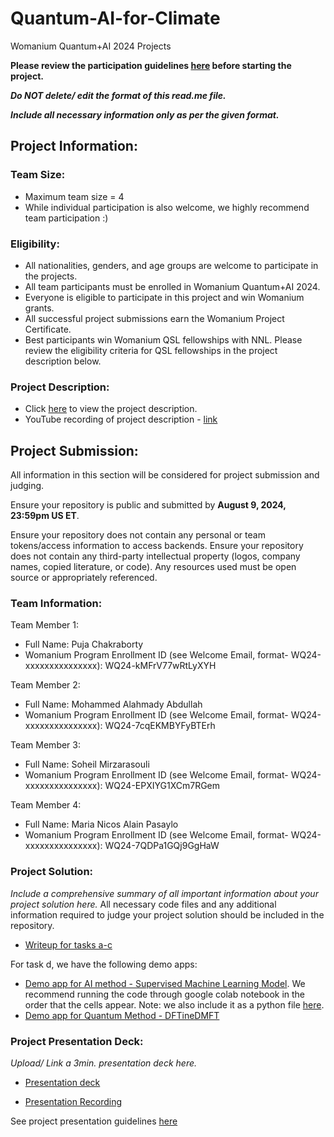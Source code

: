 # Quantum-AI-for-Climate
Womanium Quantum+AI 2024 Projects

**Please review the participation guidelines [here](https://github.com/womanium-quantum/Quantum-AI-2024) before starting the project.**

_**Do NOT delete/ edit the format of this read.me file.**_

_**Include all necessary information only as per the given format.**_

## Project Information:

### Team Size:
  - Maximum team size = 4
  - While individual participation is also welcome, we highly recommend team participation :)

### Eligibility:
  - All nationalities, genders, and age groups are welcome to participate in the projects.
  - All team participants must be enrolled in Womanium Quantum+AI 2024.
  - Everyone is eligible to participate in this project and win Womanium grants.
  - All successful project submissions earn the Womanium Project Certificate.
  - Best participants win Womanium QSL fellowships with NNL. Please review the eligibility criteria for QSL fellowships in the project description below.

### Project Description:
  - Click [here](https://drive.google.com/file/d/1yoY_venPkNStjcDu0Na0HYhgO6CvVYdM/view?usp=sharing) to view the project description.
  - YouTube recording of project description - [link](https://youtu.be/ka2RgUYo83c?si=MUb_dwTVfP1FV_47)

## Project Submission:
All information in this section will be considered for project submission and judging.

Ensure your repository is public and submitted by **August 9, 2024, 23:59pm US ET**.

Ensure your repository does not contain any personal or team tokens/access information to access backends. Ensure your repository does not contain any third-party intellectual property (logos, company names, copied literature, or code). Any resources used must be open source or appropriately referenced.

### Team Information:
Team Member 1:
 - Full Name: Puja Chakraborty
 - Womanium Program Enrollment ID (see Welcome Email, format- WQ24-xxxxxxxxxxxxxxx): WQ24-kMFrV77wRtLyXYH

Team Member 2:
 - Full Name: Mohammed Alahmady Abdullah
 - Womanium Program Enrollment ID (see Welcome Email, format- WQ24-xxxxxxxxxxxxxxx): WQ24-7cqEKMBYFyBTErh


Team Member 3:
 - Full Name: Soheil Mirzarasouli
 - Womanium Program Enrollment ID (see Welcome Email, format- WQ24-xxxxxxxxxxxxxxx): WQ24-EPXIYG1XCm7RGem


Team Member 4:
 - Full Name: Maria Nicos Alain Pasaylo
 - Womanium Program Enrollment ID (see Welcome Email, format- WQ24-xxxxxxxxxxxxxxx): WQ24-7QDPa1GQj9GgHaW


### Project Solution:
_Include a comprehensive summary of all important information about your project solution here._
All necessary code files and any additional information required to judge your project solution should be included in the repository. 

- [Writeup for tasks a-c]()

For task d, we have the following demo apps:
- [Demo app for AI method - Supervised Machine Learning Model](https://colab.research.google.com/drive/1mSladZBswjXVaJz-yGJzyTS3AdmbjAKj?usp=sharing). We recommend running the code through google colab notebook in the order that the cells appear. Note: we also include it as a python file [here](https://github.com/mariapasaylo/Quantum-AI-for-Climate/blob/main/ml_demo.py).
- [Demo app for Quantum Method - DFTineDMFT](https://github.com/mariapasaylo/Quantum-AI-for-Climate/tree/main/DFT%2BeDMFT)


### Project Presentation Deck:
_Upload/ Link a 3min. presentation deck here._

- [Presentation deck](https://www.canva.com/design/DAGNXN12ouE/GuXluj2E0d3xaLNEHxRHPQ/view?utm_content=DAGNXN12ouE&utm_campaign=designshare&utm_medium=link&utm_source=viewer)

- [Presentation Recording](https://drive.google.com/file/d/1pa0giNP-q8cKMO1VWazqnVz5ystgByDh/view?usp=sharing)

See project presentation guidelines [here](https://docs.google.com/document/d/13nWF8AxFAfFYTWEYPT3BpPdYkqtxxSAjmuXj_zcMh-E/edit?usp=sharing)

